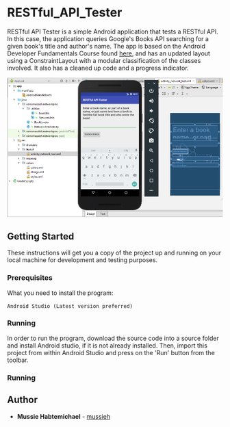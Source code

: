 # RESTful_API_Tester
RESTful API Tester is a simple Android application that tests a RESTful API. In this case, the application
queries Google's Books API searching for a given book's title and author's name. The app is based on the Android Developer Fundamentals Course
found [here](https://www.gitbook.com/@google-developer-training), and has an updated layout using a ConstraintLayout with 
a modular classification of the classes involved. It also has a cleaned up code and a progress indicator.

![alt text](https://github.com/mussieh/RESTful_API_Tester/blob/master/restfulAPI.png)

## Getting Started

These instructions will get you a copy of the project up and running on your local machine for development and testing purposes.

### Prerequisites

What you need to install the program:

```
Android Studio (Latest version preferred)
```

### Running

In order to run the program, download the source code into a source folder and install Android studio,
if it is not already installed. Then, import this project from within Android Studio and press on the 'Run' button from
the toolbar.

### Running


## Author

* **Mussie Habtemichael** - [mussieh](https://github.com/mussieh)


